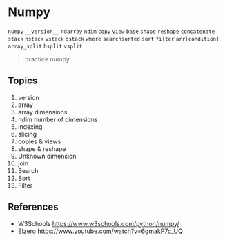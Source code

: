 # Numpy
`numpy` `__version__` `ndarray` `ndim` `copy` `view` `base` `shape` `reshape` `concatenate` `stack` `hstack` `vstack` `dstack` `where` `searchsorted` `sort` `filter` `arr[condition]` `array_split` `hsplit` `vsplit`
> practice numpy

## Topics
1. version
2. array
3. array dimensions
4. ndim number of dimensions
5. indexing
6. slicing
7. copies & views
8. shape & reshape
9. Unknown dimension
10. join
11. Search
12. Sort
13. Filter

## References
* W3Schools https://www.w3schools.com/python/numpy/
* Elzero https://www.youtube.com/watch?v=6gmakP7c_UQ
